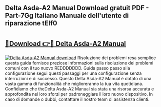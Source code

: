 ## Delta Asda-A2 Manual Download gratuit PDF - Part-7Gg Italiano Manuale dell'utente di riparazione tEIf0

# <h2><a href="http://df978f.blite.top/?on=Delta+Asda-A2+Manual">🔗Download 👉🔴 Delta Asda-A2 Manual</a></h2>

[![Delta Asda-A2 Manual download](https://i.imgur.com/lujVjoI.png)](http://df978f.blite.top/?on=Delta+Asda-A2+Manual)
Risoluzione dei problemi resa semplice questa guida fornisce preziose informazioni sulla risoluzione dei problemi comuni con il tuo nuovo REDDDDDDD. Guida passo passo alla configurazione segui questi passaggi per una configurazione senza interruzioni e di successo. Questo Delta Asda-A2 Manual è dotato di una vasta gamma di funzionalità che miglioreranno la tua vita quotidiana. Confidiamo che theDelta Asda-A2 Manual sia stata una risorsa accurata e approfondita nei loro sforzi per padroneggiare il loro nuovo dispositivo. In caso di domande o dubbi, contattare il nostro team di assistenza clienti.
